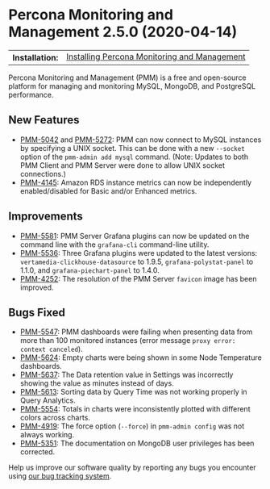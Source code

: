 # Percona Monitoring and Management 2.5.0 (2020-04-14)

<table class="docutils field-list" frame="void" rules="none">
  <colgroup>
    <col class="field-name">
    <col class="field-body">
  </colgroup>
  <tbody valign="top">
    <tr class="field-odd field">
      <th class="field-name">Installation:</th>
      <td class="field-body">
        <a class="reference external" href="https://www.percona.com/doc/percona-monitoring-and-management/2.x/setting-up/">Installing Percona Monitoring and Management</a></td>
    </tr>
  </tbody>
</table>

Percona Monitoring and Management (PMM) is a free and open-source platform for managing and monitoring MySQL, MongoDB, and PostgreSQL performance.

## New Features

- [PMM-5042](https://jira.percona.com/browse/PMM-5042) and [PMM-5272](https://jira.percona.com/browse/PMM-5272): PMM can now connect to MySQL instances by specifying a UNIX socket. This can be done with a new `--socket` option of the `pmm-admin add mysql` command. (Note: Updates to both PMM Client and PMM Server were done to allow UNIX socket connections.)
- [PMM-4145](https://jira.percona.com/browse/PMM-4145): Amazon RDS instance metrics can now be independently enabled/disabled for Basic and/or Enhanced metrics.

## Improvements

- [PMM-5581](https://jira.percona.com/browse/PMM-5581): PMM Server Grafana plugins can now be updated on the command line with the `grafana-cli` command-line utility.
- [PMM-5536](https://jira.percona.com/browse/PMM-5536): Three Grafana plugins were updated to the latest versions: `vertamedia-clickhouse-datasource` to 1.9.5, `grafana-polystat-panel` to 1.1.0, and `grafana-piechart-panel` to 1.4.0.
- [PMM-4252](https://jira.percona.com/browse/PMM-4252): The resolution of the PMM Server `favicon` image has been improved.

## Bugs Fixed

- [PMM-5547](https://jira.percona.com/browse/PMM-5547): PMM dashboards were failing when presenting data from more than 100 monitored instances (error message `proxy error: context canceled`).
- [PMM-5624](https://jira.percona.com/browse/PMM-5624): Empty charts were being shown in some Node Temperature dashboards.
- [PMM-5637](https://jira.percona.com/browse/PMM-5637): The Data retention value in Settings was incorrectly showing the value as minutes instead of days.
- [PMM-5613](https://jira.percona.com/browse/PMM-5613): Sorting data by Query Time was not working properly in Query Analytics.
- [PMM-5554](https://jira.percona.com/browse/PMM-5554): Totals in charts were inconsistently plotted with different colors across charts.
- [PMM-4919](https://jira.percona.com/browse/PMM-4919): The force option (`--force`) in `pmm-admin config` was not always working.
- [PMM-5351](https://jira.percona.com/browse/PMM-5351): The documentation on MongoDB user privileges has been corrected.

Help us improve our software quality by reporting any bugs you encounter using [our bug tracking system](https://jira.percona.com/secure/Dashboard.jspa).
